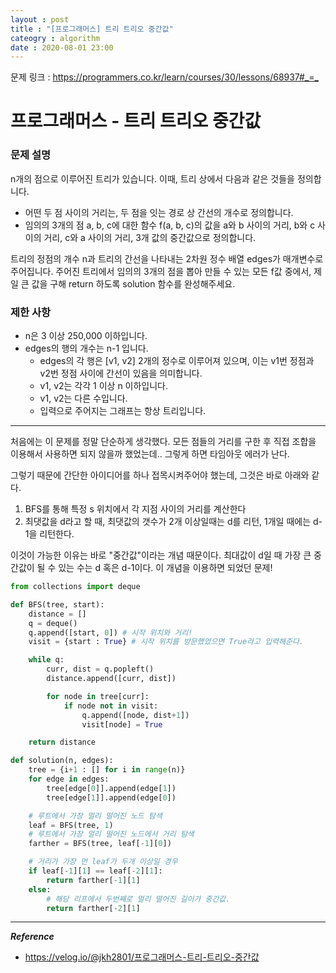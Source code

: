 ```yaml
---
layout : post
title : "[프로그래머스] 트리 트리오 중간값"
cateogry : algorithm
date : 2020-08-01 23:00
---
```



문제 링크 : <https://programmers.co.kr/learn/courses/30/lessons/68937#_=_>


# 프로그래머스 - 트리 트리오 중간값

### 문제 설명

n개의 점으로 이루어진 트리가 있습니다. 이때, 트리 상에서 다음과 같은 것들을 정의합니다.

- 어떤 두 점 사이의 거리는, 두 점을 잇는 경로 상 간선의 개수로 정의합니다.
- 임의의 3개의 점 a, b, c에 대한 함수 f(a, b, c)의 값을 a와 b 사이의 거리, b와 c 사이의 거리, c와 a 사이의 거리, 3개 값의 중간값으로 정의합니다.

트리의 정점의 개수 n과 트리의 간선을 나타내는 2차원 정수 배열 edges가 매개변수로 주어집니다. 주어진 트리에서 임의의 3개의 점을 뽑아 만들 수 있는 모든 f값 중에서, 제일 큰 값을 구해 return 하도록 solution 함수를 완성해주세요.

### 제한 사항

- n은 3 이상 250,000 이하입니다.
- edges의 행의 개수는 n-1 입니다.
    - edges의 각 행은 [v1, v2] 2개의 정수로 이루어져 있으며, 이는 v1번 정점과 v2번 정점 사이에 간선이 있음을 의미합니다.
    - v1, v2는 각각 1 이상 n 이하입니다.
    - v1, v2는 다른 수입니다.
    - 입력으로 주어지는 그래프는 항상 트리입니다.

---


처음에는 이 문제를 정말 단순하게 생각했다. 모든 점들의 거리를 구한 후 직접 조합을 이용해서 사용하면 되지 않을까 했었는데.. 그렇게 하면 타임아웃 에러가 난다. 


그렇기 때문에 간단한 아이디어를 하나 접목시켜주어야 했는데, 그것은 바로 아래와 같다.

1. BFS를 통해 특정 s 위치에서 각 지점  사이의 거리를 계산한다
2. 최댓값을 d라고 할 때, 최댓값의 갯수가 2개 이상일때는 d를 리턴, 1개일 때에는 d-1을 리턴한다.

이것이 가능한 이유는 바로 "중간값"이라는 개념 때문이다. 최대값이 d일 때 가장 큰 중간값이 될 수 있는 수는 d 혹은 d-1이다. 이 개념을 이용하면 되었던 문제!

```python
from collections import deque

def BFS(tree, start):
    distance = []
    q = deque()
    q.append([start, 0]) # 시작 위치와 거리!
    visit = {start : True} # 시작 위치를 방문했었으면 True라고 입력해준다.

    while q:
        curr, dist = q.popleft()
        distance.append([curr, dist])

        for node in tree[curr]:
            if node not in visit:
                q.append([node, dist+1])
                visit[node] = True

    return distance

def solution(n, edges):
    tree = {i+1 : [] for i in range(n)}
    for edge in edges:
        tree[edge[0]].append(edge[1])
        tree[edge[1]].append(edge[0])

    # 루트에서 가장 멀리 떨어진 노드 탐색    
    leaf = BFS(tree, 1)
    # 루트에서 가장 멀리 떨어진 노드에서 거리 탐색
    farther = BFS(tree, leaf[-1][0])

    # 거리가 가장 먼 leaf가 두개 이상일 경우
    if leaf[-1][1] == leaf[-2][1]:
        return farther[-1][1]
    else:
        # 해당 리프에서 두번째로 멀리 떨어진 길이가 중간값. 
        return farther[-2][1]
```

---

***Reference***
- <https://velog.io/@jkh2801/프로그래머스-트리-트리오-중간값>